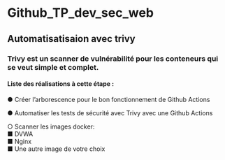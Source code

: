 # Github_TP_dev_sec_web

## Automatisatisaion avec trivy 

### Trivy est un scanner de vulnérabilité pour les conteneurs qui se veut simple et complet.
#### Liste des réalisations à cette étape : 

● Créer l’arborescence pour le bon fonctionnement de Github Actions

● Automatiser les tests de sécurité avec Trivy avec une Github Actions

○ Scanner les images docker:  
■ DVWA  
■ Nginx  
■ Une autre image de votre choix  
